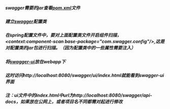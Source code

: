 ##### swagger需要的jar查看[pom.xml](https://github.com/tobealeader/swagger/blob/master/pom.xml)文件
##### 建立[swagger](https://github.com/tobealeader/swagger/blob/master/src/java/com/swagger/config/SwaggerConfig.java)配置类
##### 在spring配置文件中，要对上面配置类文件开启组件扫描，<context:component-scan base-package="com.swagger.config"/>,这是对配置类的jar包进行扫描。（因为配置类中的一些属性需要注入）
##### 将[swagger-ui](https://github.com/tobealeader/swagger/tree/master/src/main/webapp/ui)放在webapp下
##### 这时访问http://localhost:8080/swagger/ui/index.html就能看到swagger-ui界面
##### 注：ui文件中的index.html中url为http://localhost:8080/swagger/api-docs，如果放在公网上，或者项目名不同都需对起进行修改
